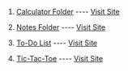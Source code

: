 1. [Calculator Folder](./Calculator)  ----  [Visit Site](https://calculator-16.vercel.app)

2. [Notes Folder](./Notes) ---- [Visit Site](https://notes-16.vercel.app)

3. [To-Do List](./To-Do-List) ---- [Visit Site](https://to-do-list-16.vercel.app)

4. [Tic-Tac-Toe](./tic-tac-toe) ---- [Visit Site](https://tic-tac-toe-16.vercel.app)